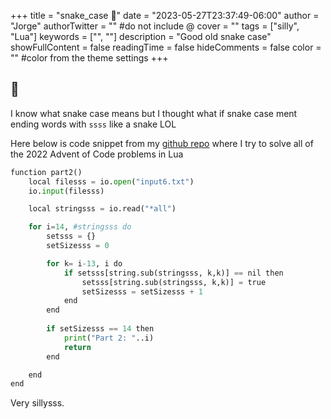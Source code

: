 +++
title = "snake_case 🐍"
date = "2023-05-27T23:37:49-06:00"
author = "Jorge"
authorTwitter = "" #do not include @
cover = ""
tags = ["silly", "Lua"]
keywords = ["", ""]
description = "Good old snake case"
showFullContent = false
readingTime = false
hideComments = false
color = "" #color from the theme settings
+++

## 🐍

I know what snake case means but I thought what if snake case ment ending words with `ssss` like a snake LOL

Here below is code snippet from my [github repo](https://github.com/MrBocch/Advent_of_Code_2022_Lua) where I try to solve all of the 2022 Advent of Code problems in Lua 

```Python
function part2()
    local filesss = io.open("input6.txt")
    io.input(filesss)

    local stringsss = io.read("*all")

    for i=14, #stringsss do
        setsss = {}
        setSizesss = 0

        for k= i-13, i do
            if setsss[string.sub(stringsss, k,k)] == nil then
                setsss[string.sub(stringsss, k,k)] = true
                setSizesss = setSizesss + 1
            end
        end
    
        if setSizesss == 14 then
            print("Part 2: "..i)
            return
        end

    end
end
```

Very sillysss.